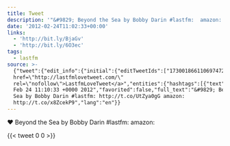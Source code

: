 ```yaml
---
title: Tweet
description: '"&#9829; Beyond the Sea by Bobby Darin #lastfm:  amazon: "'
date: '2012-02-24T11:02:33+00:00'
links:
  - 'http://bit.ly/BjaGv'
  - 'http://bit.ly/6O3ec'
tags:
  - lastfm
source: >-
  {"tweet":{"edit_info":{"initial":{"editTweetIds":["173001866110697472"],"editableUntil":"2012-02-24T12:10:33.757Z","editsRemaining":"5","isEditEligible":true}},"retweeted":false,"source":"<a
  href=\"http://lastfmlovetweet.com/\"
  rel=\"nofollow\">LastfmLoveTweet</a>","entities":{"hashtags":[{"text":"lastfm","indices":["38","45"]}],"symbols":[],"user_mentions":[],"urls":[{"url":"http://t.co/UtZya0gG","expanded_url":"http://bit.ly/BjaGv","display_url":"bit.ly/BjaGv","indices":["47","67"]},{"url":"http://t.co/x8ZcekP9","expanded_url":"http://bit.ly/6O3ec","display_url":"bit.ly/6O3ec","indices":["76","96"]}]},"display_text_range":["0","96"],"favorite_count":"0","id_str":"173001866110697472","truncated":false,"retweet_count":"0","id":"173001866110697472","possibly_sensitive":false,"created_at":"Fri
  Feb 24 11:10:33 +0000 2012","favorited":false,"full_text":"&#9829; Beyond the
  Sea by Bobby Darin #lastfm: http://t.co/UtZya0gG amazon:
  http://t.co/x8ZcekP9","lang":"en"}}
---
```

&#9829; Beyond the Sea by Bobby Darin #lastfm:  amazon: 
    
{{< tweet 0 0 >}}
    
